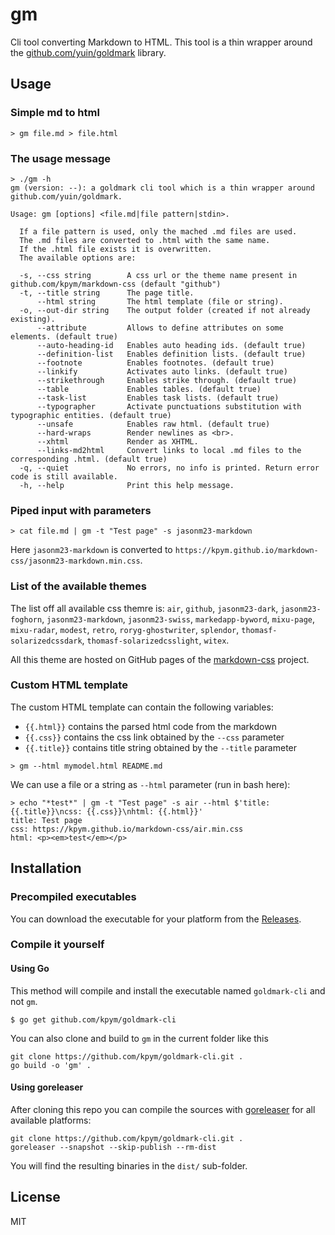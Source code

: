 # gm

Cli tool converting Markdown to HTML.
This tool is a thin wrapper around the [github.com/yuin/goldmark](https://github.com/yuin/goldmark) library.


## Usage

### Simple md to html
```shell
> gm file.md > file.html
```

### The usage message
```shell
> ./gm -h
gm (version: --): a goldmark cli tool which is a thin wrapper around github.com/yuin/goldmark.

Usage: gm [options] <file.md|file pattern|stdin>.

  If a file pattern is used, only the mached .md files are used.
  The .md files are converted to .html with the same name.
  If the .html file exists it is overwritten.
  The available options are:

  -s, --css string        A css url or the theme name present in github.com/kpym/markdown-css (default "github")
  -t, --title string      The page title.
      --html string       The html template (file or string).
  -o, --out-dir string    The output folder (created if not already existing).
      --attribute         Allows to define attributes on some elements. (default true)
      --auto-heading-id   Enables auto heading ids. (default true)
      --definition-list   Enables definition lists. (default true)
      --footnote          Enables footnotes. (default true)
      --linkify           Activates auto links. (default true)
      --strikethrough     Enables strike through. (default true)
      --table             Enables tables. (default true)
      --task-list         Enables task lists. (default true)
      --typographer       Activate punctuations substitution with typographic entities. (default true)
      --unsafe            Enables raw html. (default true)
      --hard-wraps        Render newlines as <br>.
      --xhtml             Render as XHTML.
      --links-md2html     Convert links to local .md files to the corresponding .html. (default true)
  -q, --quiet             No errors, no info is printed. Return error code is still available.
  -h, --help              Print this help message.

```

### Piped input with parameters
```shell
> cat file.md | gm -t "Test page" -s jasonm23-markdown
```

Here `jasonm23-markdown` is converted to `https://kpym.github.io/markdown-css/jasonm23-markdown.min.css`.

### List of the available themes

The list off all available css themre is: `air`, `github`, `jasonm23-dark`, `jasonm23-foghorn`, `jasonm23-markdown`, `jasonm23-swiss`, `markedapp-byword`, `mixu-page`, `mixu-radar`, `modest`, `retro`, `roryg-ghostwriter`, `splendor`, `thomasf-solarizedcssdark`, `thomasf-solarizedcsslight`, `witex`.

All this theme are hosted on GitHub pages of the [markdown-css](https://github.com/kpym/markdown-css) project.

### Custom HTML template

The custom HTML template can contain the following variables:

- `{{.html}}` contains the parsed html code from the markdown
- `{{.css}}` contains the css link obtained by the `--css` parameter
- `{{.title}}` contains title string obtained by the `--title` parameter

```shell
> gm --html mymodel.html README.md
```

We can use a file or a string as `--html` parameter (run in bash here):

```shell
> echo "*test*" | gm -t "Test page" -s air --html $'title: {{.title}}\ncss: {{.css}}\nhtml: {{.html}}'
title: Test page
css: https://kpym.github.io/markdown-css/air.min.css
html: <p><em>test</em></p>
```

## Installation

### Precompiled executables

You can download the executable for your platform from the [Releases](https://github.com/kpym/goldmark-cli/releases).

### Compile it yourself

#### Using Go

This method will compile and install the executable named `goldmark-cli` and not `gm`.

```shell
$ go get github.com/kpym/goldmark-cli
```

You can also clone and build to `gm` in the current folder like this

```shell
git clone https://github.com/kpym/goldmark-cli.git .
go build -o 'gm' .
```

#### Using goreleaser

After cloning this repo you can compile the sources with [goreleaser](https://github.com/goreleaser/goreleaser/) for all available platforms:

```shell
git clone https://github.com/kpym/goldmark-cli.git .
goreleaser --snapshot --skip-publish --rm-dist
```

You will find the resulting binaries in the `dist/` sub-folder.

## License

MIT
